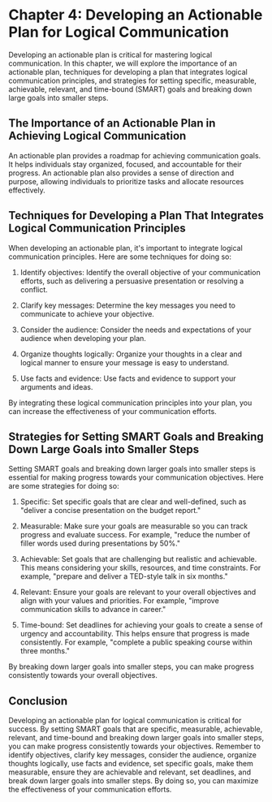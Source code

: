 Chapter 4: Developing an Actionable Plan for Logical Communication
==================================================================

Developing an actionable plan is critical for mastering logical communication. In this chapter, we will explore the importance of an actionable plan, techniques for developing a plan that integrates logical communication principles, and strategies for setting specific, measurable, achievable, relevant, and time-bound (SMART) goals and breaking down large goals into smaller steps.

The Importance of an Actionable Plan in Achieving Logical Communication
-----------------------------------------------------------------------

An actionable plan provides a roadmap for achieving communication goals. It helps individuals stay organized, focused, and accountable for their progress. An actionable plan also provides a sense of direction and purpose, allowing individuals to prioritize tasks and allocate resources effectively.

Techniques for Developing a Plan That Integrates Logical Communication Principles
---------------------------------------------------------------------------------

When developing an actionable plan, it's important to integrate logical communication principles. Here are some techniques for doing so:

1. Identify objectives: Identify the overall objective of your communication efforts, such as delivering a persuasive presentation or resolving a conflict.

2. Clarify key messages: Determine the key messages you need to communicate to achieve your objective.

3. Consider the audience: Consider the needs and expectations of your audience when developing your plan.

4. Organize thoughts logically: Organize your thoughts in a clear and logical manner to ensure your message is easy to understand.

5. Use facts and evidence: Use facts and evidence to support your arguments and ideas.

By integrating these logical communication principles into your plan, you can increase the effectiveness of your communication efforts.

Strategies for Setting SMART Goals and Breaking Down Large Goals into Smaller Steps
-----------------------------------------------------------------------------------

Setting SMART goals and breaking down larger goals into smaller steps is essential for making progress towards your communication objectives. Here are some strategies for doing so:

1. Specific: Set specific goals that are clear and well-defined, such as "deliver a concise presentation on the budget report."

2. Measurable: Make sure your goals are measurable so you can track progress and evaluate success. For example, "reduce the number of filler words used during presentations by 50%."

3. Achievable: Set goals that are challenging but realistic and achievable. This means considering your skills, resources, and time constraints. For example, "prepare and deliver a TED-style talk in six months."

4. Relevant: Ensure your goals are relevant to your overall objectives and align with your values and priorities. For example, "improve communication skills to advance in career."

5. Time-bound: Set deadlines for achieving your goals to create a sense of urgency and accountability. This helps ensure that progress is made consistently. For example, "complete a public speaking course within three months."

By breaking down larger goals into smaller steps, you can make progress consistently towards your overall objectives.

Conclusion
----------

Developing an actionable plan for logical communication is critical for success. By setting SMART goals that are specific, measurable, achievable, relevant, and time-bound and breaking down larger goals into smaller steps, you can make progress consistently towards your objectives. Remember to identify objectives, clarify key messages, consider the audience, organize thoughts logically, use facts and evidence, set specific goals, make them measurable, ensure they are achievable and relevant, set deadlines, and break down larger goals into smaller steps. By doing so, you can maximize the effectiveness of your communication efforts.
